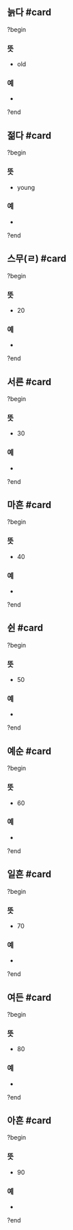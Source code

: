## 늙다 #card
?begin
### 뜻
- old
### 예
-
<!--SR:!2025-09-05,43,254-->
?end


## 젊다 #card
?begin
### 뜻
- young
### 예
-
<!--SR:!2025-11-05,67,236-->
?end


## 스무(ㄹ) #card
?begin
### 뜻
- 20
### 예
-
<!--SR:!2026-04-10,243,292-->
?end


## 서른 #card
?begin
### 뜻
- 30
### 예
-
?end


## 마흔 #card
?begin
### 뜻
- 40
### 예
-
<!--SR:!2025-09-02,52,254-->
?end


## 쉰 #card
?begin
### 뜻
- 50
### 예
-
<!--SR:!2025-10-26,85,274-->
?end


## 예순 #card
?begin
### 뜻
- 60
### 예
-
<!--SR:!2025-10-31,108,252-->
?end


## 일흔 #card
?begin
### 뜻
- 70
### 예
-
<!--SR:!2026-03-24,219,270-->
?end


## 여든 #card
?begin
### 뜻
- 80
### 예
-
?end


## 아흔 #card
?begin
### 뜻
- 90
### 예
-
?end

